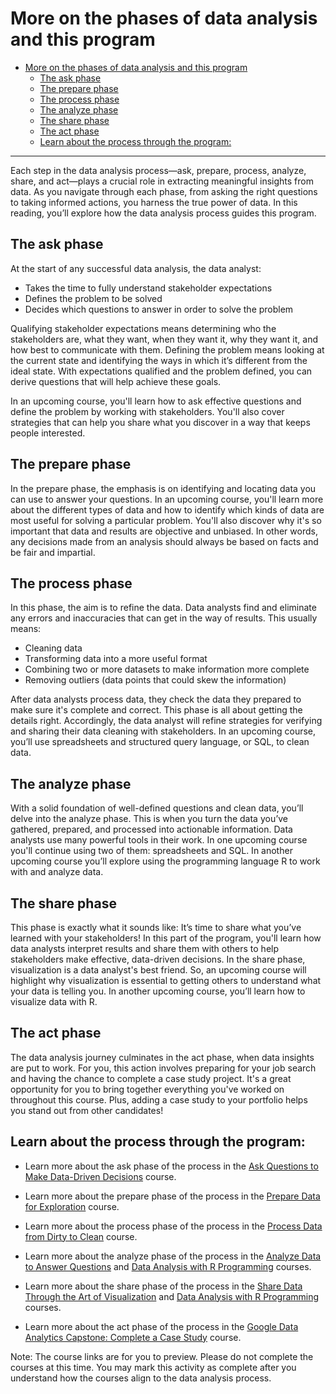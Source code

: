 # More on the phases of data analysis and this program

- [More on the phases of data analysis and this program](#more-on-the-phases-of-data-analysis-and-this-program)
	- [The ask phase](#the-ask-phase)
	- [The prepare phase](#the-prepare-phase)
	- [The process phase](#the-process-phase)
	- [The analyze phase](#the-analyze-phase)
	- [The share phase](#the-share-phase)
	- [The act phase](#the-act-phase)
	- [Learn about the process through the program:](#learn-about-the-process-through-the-program)


<hr/>

Each step in the data analysis process—ask, prepare, process, analyze, share, and act—plays a crucial role in extracting meaningful insights from data. As you navigate through each phase, from asking the right questions to taking informed actions, you harness the true power of data. In this reading, you’ll explore how the data analysis process guides this program.

## The ask phase

At the start of any successful data analysis, the data analyst: 
- Takes the time to fully understand stakeholder expectations 
- Defines the problem to be solved
- Decides which questions to answer in order to solve the problem

Qualifying stakeholder expectations means determining who the stakeholders are, what they want, when they want it, why they want it, and how best to communicate with them. Defining the problem means looking at the current state and identifying the ways in which it’s different from the ideal state. With expectations qualified and the problem defined, you can derive questions that will help achieve these goals. 

In an upcoming course, you'll learn how to ask effective questions and define the problem by working with stakeholders. You'll also cover strategies that can help you share what you discover in a way that keeps people interested. 

## The prepare phase
In the prepare phase, the emphasis is on identifying and locating data you can use to answer your questions. In an upcoming course, you'll learn more about the different types of data and how to identify which kinds of data are most useful for solving a particular problem. You'll also discover why it's so important that data and results are objective and unbiased. In other words, any decisions made from an analysis should always be based on facts and be fair and impartial. 

## The process phase
In this phase, the aim is to refine the data. Data analysts find and eliminate any errors and inaccuracies that can get in the way of results. This usually means:

- Cleaning data
- Transforming data into a more useful format
- Combining two or more datasets to make information more complete
- Removing outliers (data points that could skew the information)

After data analysts process data, they check the data they prepared to make sure it's complete and correct. This phase is all about getting the details right. Accordingly, the data analyst will refine strategies for verifying and sharing their data cleaning with stakeholders. In an upcoming course, you’ll use spreadsheets and structured query language, or SQL, to clean data. 

## The analyze phase
With a solid foundation of well-defined questions and clean data, you’ll delve into the analyze phase. This is when you turn the data you’ve gathered, prepared, and processed into actionable information. Data analysts use many powerful tools in their work. In one upcoming course you'll continue using two of them: spreadsheets and SQL. In another upcoming course you’ll explore using the programming language R to work with and analyze data. 

## The share phase
This phase is exactly what it sounds like: It’s time to share what you’ve learned with your stakeholders! In this part of the program, you'll learn how data analysts interpret results and share them with others to help stakeholders make effective, data-driven decisions. In the share phase, visualization is a data analyst's best friend. So, an upcoming course will highlight why visualization is essential to getting others to understand what your data is telling you. In another upcoming course, you’ll learn how to visualize data with R. 

## The act phase
The data analysis journey culminates in the act phase, when data insights are put to work. For you, this action involves preparing for your job search and having the chance to complete a case study project. It's a great opportunity for you to bring together everything you've worked on throughout this course. Plus, adding a case study to your portfolio helps you stand out from other candidates! 

## Learn about the process through the program:

- Learn more about the ask phase of the process in the [Ask Questions to Make Data-Driven Decisions](https://www.coursera.org/learn/ask-questions-make-decisions/home/welcome)
 course.

- Learn more about the prepare phase of the process in the [Prepare Data for Exploration](https://www.coursera.org/learn/data-preparation/home/welcome) course.

- Learn more about the process phase of the process in the [Process Data from Dirty to Clean](https://www.coursera.org/learn/process-data/home/welcome) course.

- Learn more about the analyze phase of the process in the [Analyze Data to Answer Questions](https://www.coursera.org/learn/analyze-data/home/welcome) and 
[Data Analysis with R Programming](https://www.coursera.org/learn/data-analysis-r/home/welcome) courses.

- Learn more about the share phase of the process in the [Share Data Through the Art of Visualization](https://www.coursera.org/learn/visualize-data/home/welcome) and 
[Data Analysis with R Programming](https://www.coursera.org/learn/data-analysis-r/home/welcome) courses.

- Learn more about the act phase of the process in the [Google Data Analytics Capstone: Complete a Case Study](https://www.coursera.org/learn/google-data-analytics-capstone/home/welcome) course.

Note: The course links are for you to preview. Please do not complete the courses at this time. You may mark this activity as complete after you understand how the courses align to the data analysis process.